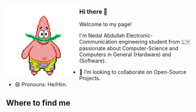 <a target="blank"><img align="left" src="./patric1.gif" /></a>

### Hi there 👋

Welcome to my page!

I'm Nedal Abdullah Electronic-Communication engineering student from 🇱🇾
passionate about Computer-Science and Computers in General (Hardware) and (Software).


- 👯 I’m looking to collaborate on Open-Source Projects.
- 😄 Pronouns: He/Him.


## Where to find me

